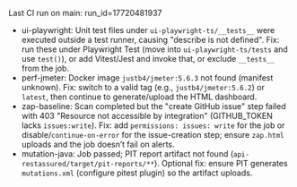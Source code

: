 Last CI run on main: run_id=17720481937

- ui-playwright: Unit test files under `ui-playwright-ts/__tests__` were executed outside a test runner, causing "describe is not defined". Fix: run these under Playwright Test (move into `ui-playwright-ts/tests` and use `test()`), or add Vitest/Jest and invoke that, or exclude `__tests__` from the job.
- perf-jmeter: Docker image `justb4/jmeter:5.6.3` not found (manifest unknown). Fix: switch to a valid tag (e.g., `justb4/jmeter:5.6.2`) or `latest`, then continue to generate/upload the HTML dashboard.
- zap-baseline: Scan completed but the "create GitHub issue" step failed with 403 "Resource not accessible by integration" (GITHUB_TOKEN lacks `issues:write`). Fix: add `permissions: issues: write` for the job or disable/`continue-on-error` for the issue-creation step; ensure `zap.html` uploads and the job doesn’t fail on alerts.
- mutation-java: Job passed; PIT report artifact not found (`api-restassured/target/pit-reports/**`). Optional fix: ensure PIT generates `mutations.xml` (configure pitest plugin) so the artifact uploads.
